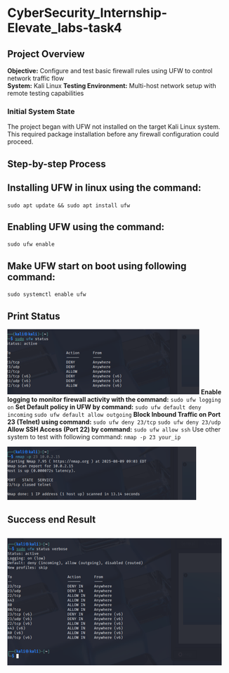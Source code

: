 # CyberSecurity_Internship-Elevate_labs-task4
## Project Overview
**Objective:** Configure and test basic firewall rules using UFW to control network traffic flow  
**System:** Kali Linux 
**Testing Environment:** Multi-host network setup with remote testing capabilities
### **Initial System State**
The project began with UFW not installed on the target Kali Linux system. This required package installation before any firewall configuration could proceed.

## Step-by-step Process

## Installing UFW in linux using the command:
`sudo apt update && sudo apt install ufw`

##  Enabling UFW using the command:
`sudo ufw enable`

## Make UFW start on boot using following command:
`sudo systemctl enable ufw`
## Print Status
![boot](enable.png)
**Enable logging to monitor firewall activity with the command:**
`sudo ufw logging on`
**Set Default policy in UFW by command:**
`sudo ufw default deny incoming` `sudo ufw default allow outgoing`
**Block Inbound Traffic on Port 23 (Telnet) using command:**
`sudo ufw deny 23/tcp` `sudo ufw deny 23/udp`
**Allow SSH Access (Port 22) by command:**
`sudo ufw allow ssh`
Use other system to test with following command: 
`nmap -p 23 your_ip`

![test](test4.png)

## Success end Result
![result](finalresult.png)
---

